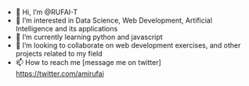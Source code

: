 - 👋 Hi, I’m @RUFAI-T
- 👀 I’m interested in Data Science, Web Development, Artificial Intelligence and its applications
- 🌱 I’m currently learning python and javascript
- 💞️ I’m looking to collaborate on web development exercises, and other projects related to my field
- 📫 How to reach me [message me on twitter] https://twitter.com/amirufai

<!---
RUFAI-T/RUFAI-T is a ✨ special ✨ repository because its `README.md` (this file) appears on your GitHub profile.
You can click the Preview link to take a look at your changes.
--->
